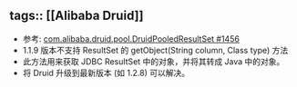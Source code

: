 tags:: [[Alibaba Druid]]
---

- 参考: [com.alibaba.druid.pool.DruidPooledResultSet #1456](https://github.com/alibaba/druid/issues/1456)
- 1.1.9 版本不支持 ResultSet 的 getObject(String column, Class<T> type) 方法
- 此方法用来获取 JDBC ResultSet 中的对象，并将其转成 Java 中的对象。
- 将 Druid 升级到最新版本 (如 1.2.8) 可以解决。